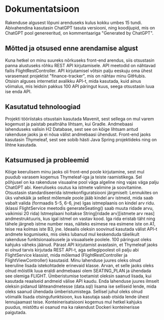 # Dokumentatsioon
Rakenduse algusest lõpuni arenduseks kulus kokku umbes 15 tundi. Abivahendina kasutasin ChatGPT tasuta versiooni, ning koodijupid, mis on ChatGPT pool genereeritud, on kommentaariga "Generated by ChatGPT".

## Mõtted ja otsused enne arendamise algust
Kuna hetkel on minu suureks nõrkuseks front-end arendus, siis otsustasin panna alustuseks rõhku REST API kirjutamisele. API meetodid on nähtavad failis FlightRestController. 
API kirjutamisel võtsin palju eeskuju oma ühest varasemast projektist "finance-tracker", mis on nähtav minu GitHubis.
Otsisin alguses internetist avalikku API-t, mida kasutada, kuid ainus võimalus, mis leidsin pakkus 100 API päringut kuus, seega otsustasin luua ise enda API.

## Kasutatud tehnoloogiad
Projekti tööriistaks otsustain kasutada Mavenit, sest sellega on mul varem kogemust ja paistab pealtnäha lihtsam, kui Gradle.
Andmebaasi lahenduseks valisin H2 Database, sest see on kõige lihtsam antud rakenduse jaoks ja ei nõua välist andmebaasi ühendust.
Front-end jaoks kasutasin Thymeleaf, sest see sobib hästi Java Spring projektideks ning on lihtne kasutada.

## Katsumused ja probleemid
Kõige keerulisem minu jaoks oli front-end poole kirjutamine, sest mul puudub varasem kogemus Thymeleaf-iga ja teiste raamistikega. Sel põhjusel on ka rakenduse visuaalne pool väga algeline ning vajas väga palju ChatGPT abi.
Keeruliseks osutus ka istmete valimine ja soovitamine. Otsustasin standardiseerida istmekonfiguratsiooni järgmiselt:
Lennukites on üks vahekäik ja sellest mõlemale poole jääb kindel arv istmeid, mida saab vabalt valida (formaadis 5-5, 6-6, jne)
Igas istmeplaanis on kindel arv ridu. (klassi FlightService meetodis generateSeating() saab muuta ridade arvu, vaikimisi 20 rida)
Istmeplaani hoitakse String[ridade arv][istmete arv reas] andmestruktuuris, kus igal istmel on vastav kood. Iga rida eristab täht ning tähele järgneb istme number reas, näiteks esimese rea esimene iste on A1, teise rea kolmas iste B3, jne.
Ideaalis oleksin soovinud kasutada välist API-t andmete kogumiseks, mis oleks lubanud mul keskenduda täielikult rakenduse funktsionaalsusele ja visuaalsele poolele. 100 päringust oleks kahjuks väheks jäänud.
Pärast API kirjutamist avastasin, et Thymeleaf jaoks ei olnud tarvis kirjutada REST API-t, aga sellegipoolest oli palju abi FlightService klassist, mida mõlemad (FlightRestController ja FlightViewController) kasutasid.
Minu lahenduse juures oleks olnud keeruline lisada istekohtadele erinevaid klasse. Arvan, et selle jaoks oleks olnud mõistlik luua eraldi andmebaasi olem SEATING_PLAN ja ühendada see olemiga FLIGHT.
Ümberistumise toetamist oleksin saanud lisada, kui kasutada reaalseid andmeid välise API kaudu. Enda lahenduse juures ilmselt oleksin pidanud lähteandmetesse (data.sql) lisama ise selliseid lende, mida oleks saanud ühendada ümberistumistega. Sellisel juhul oleks olnud võimalik lisada otsingufunktsioon, kus kasutaja saab otsida lende ühest lennujaamast teise.
Konteinerisatsiooni kogemus mul hetkel kahjuks puudus, mistõttu ei osanud ma ka rakendust Dockeri konteinerisse paigutada.
